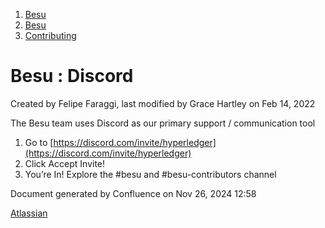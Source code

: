 1. [Besu](index.html)
2. [Besu](Besu_22151173.html)
3. [Contributing](Contributing_22154223.html)

# Besu : Discord

Created by Felipe Faraggi, last modified by Grace Hartley on Feb 14, 2022

The Besu team uses Discord as our primary support / communication tool

1. Go to [https://discord.com/invite/hyperledger](https://discord.com/invite/hyperledger)
2. Click Accept Invite!
3. You’re In! Explore the #besu and #besu-contributors channel

Document generated by Confluence on Nov 26, 2024 12:58

[Atlassian](http://www.atlassian.com/)
